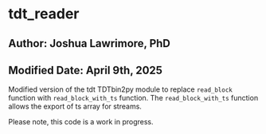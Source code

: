 # tdt_reader

## Author: Joshua Lawrimore, PhD

## Modified Date: April 9th, 2025

Modified version of the tdt TDTbin2py module to replace `read_block` function with `read_block_with_ts` function. The `read_block_with_ts` function allows the export of ts array for streams.

Please note, this code is a work in progress.
